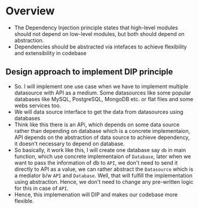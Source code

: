 # Overview
- The Dependency Injection principle states that high-level modules should not depend on low-level modules, but both should depend on abstraction.
- Dependencies should be abstracted via intefaces to achieve flexibility and extensibility in codebase

## Design approach to implement DIP principle
- So. I will implement one use case when we have to implement multiple datasource with API as a medium. Some datasources like some popular databases like MySQL, PostgreSQL, MongoDB etc. or flat files and some webs services too.
- We will data source interface to get the data from datasources using databases
- Think like this there is an APi, which depends on some data source rather than depending on database which is a concrete implementaion, API depends on the abstraction of data source to achieve dependency, it doesn't necessary to depend on database.
- So basically, it work like this, I will create one database say `db` in main function, which use concrete implementaion of `Database`, later when we want to pass the information of db to `API`, we don't need to send it directly to API as a value, we can rather abstract the `Datasource` which is a mediator b/w `API` and `Database`. Well, that will fulfill the implementation using abstraction. Hence, we don't need to change any pre-written logic for this in case of `API`.
- Hence, this implemenation will DIP and makes our codebase more flexible.